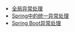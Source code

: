 


* [全局异常处理](https://www.jianshu.com/p/b5b8613769db)
* [Spring中的统一异常处理](https://www.javaweb.shop/article/38.html)
* [Spring Boot异常处理](https://mrbird.cc/Spring-Boot-Exception.html)
